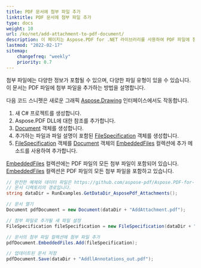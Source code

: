 ```yaml
---
title: PDF 문서에 첨부 파일 추가
linktitle: PDF 문서에 첨부 파일 추가
type: docs
weight: 10
url: /ko/net/add-attachment-to-pdf-document/
description: 이 페이지는 Aspose.PDF for .NET 라이브러리를 사용하여 PDF 파일에 첨부 파일을 추가하는 방법을 설명합니다.
lastmod: "2022-02-17"
sitemap:
    changefreq: "weekly"
    priority: 0.7
---
```

<script type="application/ld+json">
{
    "@context": "https://schema.org",
    "@type": "TechArticle",
    "headline": "PDF 문서에 첨부 파일 추가",
    "alternativeHeadline": "PDF에 첨부 파일 추가하는 방법",
    "author": {
        "@type": "Person",
        "name":"Anastasiia Holub",
        "givenName": "Anastasiia",
        "familyName": "Holub",
        "url":"https://www.linkedin.com/in/anastasiia-holub-750430225/"
    },
    "genre": "PDF 문서 생성",
    "keywords": "pdf, c#, pdf에서의 첨부 파일",
    "wordcount": "302",
    "proficiencyLevel":"초보자",
    "publisher": {
        "@type": "Organization",
        "name": "Aspose.PDF Doc Team",
        "url": "https://products.aspose.com/pdf",
        "logo": "https://www.aspose.cloud/templates/aspose/img/products/pdf/aspose_pdf-for-net.svg",
        "alternateName": "Aspose",
        "sameAs": [
            "https://facebook.com/aspose.pdf/",
            "https://twitter.com/asposepdf",
            "https://www.youtube.com/channel/UCmV9sEg_QWYPi6BJJs7ELOg/featured",
            "https://www.linkedin.com/company/aspose",
            "https://stackoverflow.com/questions/tagged/aspose",
            "https://aspose.quora.com/",
            "https://aspose.github.io/"
        ],
        "contactPoint": [
            {
                "@type": "ContactPoint",
                "telephone": "+1 903 306 1676",
                "contactType": "sales",
                "areaServed": "US",
                "availableLanguage": "en"
            },
            {
                "@type": "ContactPoint",
                "telephone": "+44 141 628 8900",
                "contactType": "sales",
                "areaServed": "GB",
                "availableLanguage": "en"
            },
            {
                "@type": "ContactPoint",
                "telephone": "+61 2 8006 6987",
                "contactType": "sales",
                "areaServed": "AU",
                "availableLanguage": "en"
            }
        ]
    },
    "url": "/net/add-attachment-to-pdf-document/",
    "mainEntityOfPage": {
        "@type": "WebPage",
        "@id": "/net/add-attachment-to-pdf-document/"
    },
    "dateModified": "2022-02-04",
    "description": "이 페이지는 Aspose.PDF for .NET 라이브러리를 사용하여 PDF 파일에 첨부 파일을 추가하는 방법을 설명합니다."
}
</script>

첨부 파일에는 다양한 정보가 포함될 수 있으며, 다양한 파일 유형이 있을 수 있습니다. 이 문서는 PDF 파일에 첨부 파일을 추가하는 방법을 설명합니다.

다음 코드 스니펫은 새로운 그래픽 [Aspose.Drawing](/pdf/ko/net/drawing/) 인터페이스에서도 작동합니다.

1. 새 C# 프로젝트를 생성합니다.
1. Aspose.PDF DLL에 대한 참조를 추가합니다.
1. [Document](https://reference.aspose.com/pdf/net/aspose.pdf/document) 객체를 생성합니다.
1. 추가하는 파일과 파일 설명이 포함된 [FileSpecification](https://reference.aspose.com/pdf/net/aspose.pdf/filespecification) 객체를 생성합니다.
1. [FileSpecification](https://reference.aspose.com/pdf/net/aspose.pdf/filespecification) 객체를 [Document](https://reference.aspose.com/pdf/net/aspose.pdf/document) 객체의 [EmbeddedFiles](https://reference.aspose.com/pdf/net/aspose.pdf/embeddedfilecollection) 컬렉션에 추가 메소드를 사용하여 추가합니다.

[EmbeddedFiles](https://reference.aspose.com/pdf/net/aspose.pdf/embeddedfilecollection) 컬렉션에는 PDF 파일의 모든 첨부 파일이 포함되어 있습니다.
[EmbeddedFiles](https://reference.aspose.com/pdf/net/aspose.pdf/embeddedfilecollection) 컬렉션은 PDF 파일의 모든 첨부 파일을 포함하고 있습니다.

```csharp
// 완전한 예제와 데이터 파일은 https://github.com/aspose-pdf/Aspose.PDF-for-.NET 에서 확인해 주세요.
// 문서 디렉토리의 경로입니다.
string dataDir = RunExamples.GetDataDir_AsposePdf_Attachments();

// 문서 열기
Document pdfDocument = new Document(dataDir + "AddAttachment.pdf");

// 첨부 파일로 추가될 새 파일 설정
FileSpecification fileSpecification = new FileSpecification(dataDir + "test.txt", "샘플 텍스트 파일");

// 문서의 첨부 파일 컬렉션에 첨부 파일 추가
pdfDocument.EmbeddedFiles.Add(fileSpecification);

// 업데이트된 문서 저장
pdfDocument.Save(dataDir + "AddllAnnotations_out.pdf");
```

<script type="application/ld+json">
{
    "@context": "http://schema.org",
    "@type": "SoftwareApplication",
    "name": "Aspose.PDF for .NET Library",
    "image": "https://www.aspose.cloud/templates/aspose/img/products/pdf/aspose_pdf-for-net.svg",
    "url": "https://www.aspose.com/",
    "publisher": {
        "@type": "Organization",
        "name": "Aspose.PDF",
        "url": "https://products.aspose.com/pdf",
        "logo": "https://www.aspose.cloud/templates/aspose/img/products/pdf/aspose_pdf-for-net.svg",
        "alternateName": "Aspose",
        "sameAs": [
            "https://facebook.com/aspose.pdf/",
            "https://twitter.com/asposepdf",
            "https://www.youtube.com/channel/UCmV9sEg_QWYPi6BJJs7ELOg/featured",
            "https://www.linkedin.com/company/aspose",
            "https://stackoverflow.com/questions/tagged/aspose",
            "https://aspose.quora.com/",
            "https://aspose.github.io/"
        ],
        "contactPoint": [
            {
                "@type": "ContactPoint",
                "telephone": "+1 903 306 1676",
                "contactType": "sales",
                "areaServed": "US",
                "availableLanguage": "en"
            },
            {
                "@type": "ContactPoint",
                "telephone": "+44 141 628 8900",
                "contactType": "sales",
                "areaServed": "GB",
                "availableLanguage": "en"
            },
            {
                "@type": "ContactPoint",
                "telephone": "+61 2 8006 6987",
                "contactType": "sales",
                "areaServed": "AU",
                "availableLanguage": "en"
            }
        ]
    },
    "offers": {
        "@type": "Offer",
        "price": "1199",
        "priceCurrency": "USD"
    },
    "applicationCategory": "PDF Manipulation Library for .NET",
    "downloadUrl": "https://www.nuget.org/packages/Aspose.PDF/",
    "operatingSystem": "Windows, MacOS, Linux",
    "screenshot": "https://docs.aspose.com/pdf/net/create-pdf-document/screenshot.png",
    "softwareVersion": "2022.1",
    "aggregateRating": {
        "@type": "AggregateRating",
        "ratingValue": "5",
        "ratingCount": "16"
    }
}
</script>

